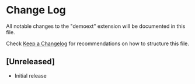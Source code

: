# Change Log

All notable changes to the "demoext" extension will be documented in this file.

Check [Keep a Changelog](http://keepachangelog.com/) for recommendations on how to structure this file.

## [Unreleased]

- Initial release